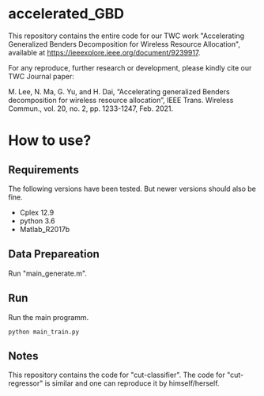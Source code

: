 # accelerated_GBD

This repository contains the entire code for our TWC work "Accelerating Generalized Benders Decomposition for Wireless Resource Allocation", available at https://ieeexplore.ieee.org/document/9239917.

For any reproduce, further research or development, please kindly cite our TWC Journal paper:

M. Lee, N. Ma, G. Yu, and H. Dai, “Accelerating generalized Benders decomposition for wireless resource allocation”, IEEE Trans. Wireless Commun., vol. 20, no. 2, pp. 1233-1247, Feb. 2021.

# How to use?
## Requirements

The following versions have been tested. But newer versions should also be fine. 

- Cplex 12.9
- python 3.6
- Matlab_R2017b


## Data Prepareation

Run "main_generate.m".

## Run

Run the main programm.

```
python main_train.py
```

## Notes

This repository contains the code for "cut-classifier". The code for "cut-regressor" is similar and one can reproduce it by himself/herself.
